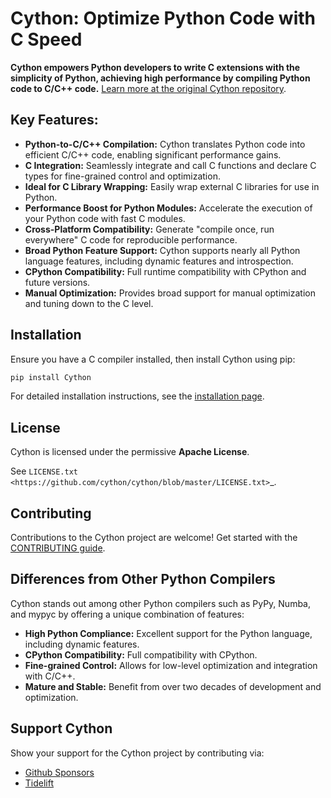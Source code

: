 # Cython: Optimize Python Code with C Speed

**Cython empowers Python developers to write C extensions with the simplicity of Python, achieving high performance by compiling Python code to C/C++ code.**  [Learn more at the original Cython repository](https://github.com/cython/cython).

## Key Features:

*   **Python-to-C/C++ Compilation:** Cython translates Python code into efficient C/C++ code, enabling significant performance gains.
*   **C Integration:** Seamlessly integrate and call C functions and declare C types for fine-grained control and optimization.
*   **Ideal for C Library Wrapping:** Easily wrap external C libraries for use in Python.
*   **Performance Boost for Python Modules:** Accelerate the execution of your Python code with fast C modules.
*   **Cross-Platform Compatibility:** Generate "compile once, run everywhere" C code for reproducible performance.
*   **Broad Python Feature Support:** Cython supports nearly all Python language features, including dynamic features and introspection.
*   **CPython Compatibility:** Full runtime compatibility with CPython and future versions.
*   **Manual Optimization:** Provides broad support for manual optimization and tuning down to the C level.

## Installation

Ensure you have a C compiler installed, then install Cython using pip:

```bash
pip install Cython
```

For detailed installation instructions, see the [installation page](https://docs.cython.org/en/latest/src/quickstart/install.html).

## License

Cython is licensed under the permissive **Apache License**.

See `LICENSE.txt <https://github.com/cython/cython/blob/master/LICENSE.txt>`_.

## Contributing

Contributions to the Cython project are welcome! Get started with the [CONTRIBUTING guide](https://github.com/cython/cython/blob/master/docs/CONTRIBUTING.rst).

## Differences from Other Python Compilers

Cython stands out among other Python compilers such as PyPy, Numba, and mypyc by offering a unique combination of features:

*   **High Python Compliance:** Excellent support for the Python language, including dynamic features.
*   **CPython Compatibility:** Full compatibility with CPython.
*   **Fine-grained Control:** Allows for low-level optimization and integration with C/C++.
*   **Mature and Stable:** Benefit from over two decades of development and optimization.

## Support Cython

Show your support for the Cython project by contributing via:

*   [Github Sponsors](https://github.com/users/scoder/sponsorship)
*   [Tidelift](https://tidelift.com/subscription/pkg/pypi-cython)